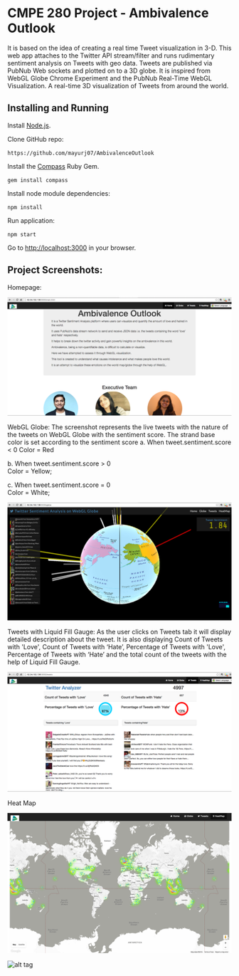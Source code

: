 CMPE 280 Project - Ambivalence Outlook
==========

It is based on the idea of creating a real time Tweet visualization in 3-D.
This web app attaches to the Twitter API stream/filter and runs rudimentary sentiment analysis on Tweets with geo data.
Tweets are published via PubNub Web sockets and plotted on to a 3D globe.
It is inspired from WebGL Globe Chrome Experiment and the PubNub Real-Time WebGL Visualization.
A real-time 3D visualization of Tweets from around the world.


Installing and Running
----

Install [Node.js](http://nodejs.org/).

Clone GitHub repo:

```
https://github.com/mayurj07/AmbivalenceOutlook
```

Install the [Compass](http://compass-style.org/) Ruby Gem.

```
gem install compass
```


Install node module dependencies:

```
npm install
```

Run application:

```
npm start
```

Go to [http://localhost:3000](http://localhost:3000) in your browser.


Project Screenshots:
----

Homepage:

![alt tag](https://github.com/mayurj07/AmbivalenceOutlook/blob/master/screenshots/Home.png)

WebGL Globe: The screenshot represents the live tweets with the nature of the tweets on WebGL Globe with the sentiment score. 
             The strand base color is set according to the sentiment score
  a. When tweet.sentiment.score < 0
     Color = Red

  b. When tweet.sentiment.score > 0  
     Color = Yellow;

  c. When tweet.sentiment.score = 0  
     Color = White; 

![alt tag](https://github.com/mayurj07/AmbivalenceOutlook/blob/master/screenshots/globe.png)

Tweets with Liquid Fill Gauge: As the user clicks on Tweets tab it will display detailed description about the tweet. 
                               It is also displaying Count of Tweets with 'Love', Count of Tweets with ‘Hate’, Percentage of Tweets with 'Love', Percentage of Tweets with ‘Hate’ and the total count of the tweets with the help of Liquid Fill Gauge.

![alt tag](https://github.com/mayurj07/AmbivalenceOutlook/blob/master/screenshots/gauge.png)

Heat Map

![alt tag](https://github.com/mayurj07/AmbivalenceOutlook/blob/master/screenshots/HeatMap.png)

![alt tag](https://github.com/mayurj07/AmbivalenceOutlook/blob/master/screenshots/Heatmap2.png)



